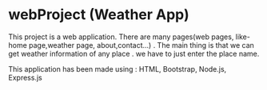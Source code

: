 # webProject (Weather App)

This project is a web application. There are many pages(web pages, like- home page,weather page, about,contact...) .
The main thing is that we can get weather information of any place . we have to just enter the place name.

This application has been made using : HTML, Bootstrap, Node.js, Express.js 
